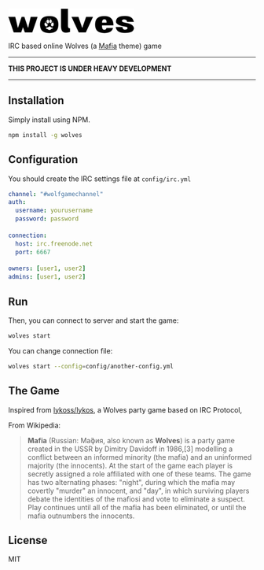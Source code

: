 ![Wolves](./assets/images/logo-small.png)

IRC based online Wolves (a [Mafia][2] theme) game

***
**THIS PROJECT IS UNDER HEAVY DEVELOPMENT**
***

## Installation

Simply install using NPM.

```bash
npm install -g wolves
```

## Configuration

You should create the IRC settings file at `config/irc.yml`

```yaml
channel: "#wolfgamechannel"
auth:
  username: yourusername
  password: password

connection:
  host: irc.freenode.net
  port: 6667

owners: [user1, user2]
admins: [user1, user2]
```

## Run

Then, you can connect to server and start the game:

```bash
wolves start
```

You can change connection file:

```bash
wolves start --config=config/another-config.yml
```

## The Game

Inspired from [lykoss/lykos][1], a Wolves party game based on IRC Protocol,

From Wikipedia:
> **Mafia** (Russian: Ма́фия, also known as **Wolves**) is a party game created
> in the USSR by Dimitry Davidoff in 1986,[3] modelling a conflict between
> an informed minority (the mafia) and an uninformed majority (the innocents).
> At the start of the game each player is secretly assigned a role affiliated
> with one of these teams. The game has two alternating phases: "night",
> during which the mafia may covertly "murder" an innocent, and "day", in
> which surviving players debate the identities of the mafiosi and vote to
> eliminate a suspect. Play continues until all of the mafia has been
> eliminated, or until the mafia outnumbers the innocents.

## License
MIT

<!--
![Wolves](./.assets/images/Wolves.jpg)
*Found this image from Google Search*
-->

[1]: http://github.com/lykoss/lykos
[2]: http://en.wikipedia.org/wiki/Mafia_(party_game)
